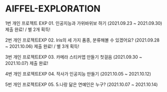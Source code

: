 # AIFFEL-EXPLORATION

1번 개인 프로젝트 EXP 01. 인공지능과 가위바위보 하기 (2021.09.23 ~ 2021.09.30) 제출 완료! / 별 2개 획득!

2번 개인 프로젝트EXP 02. Iris의 세 가지 품종, 분류해볼 수 있겠어요? (2021.09.28 ~ 2021.10.06) 제출 완료! / 별 3개 획득!

3번 개인 프로젝트EXP 03. 카메라 스티커앱 만들기 첫걸음 (2021.09.30 ~ 2021.10.07) 제출 완료!

4번 개인 프로젝트EXP 04. 작사가 인공지능 만들기 (2021.10.05 ~ 2021.10.12)

5번 개인 프로젝트EXP 05. 5.나랑 닮은 연예인은 누구? (2021.10.07 ~ 2021.10.14)
